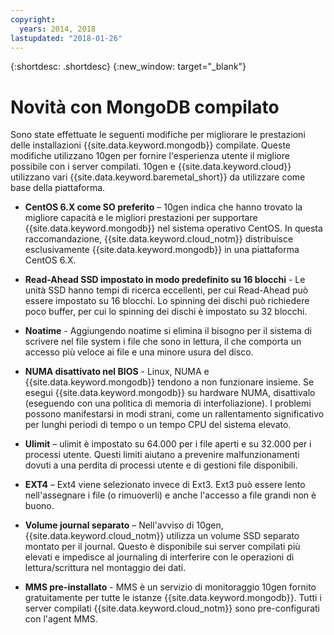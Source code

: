 ```yaml
---
copyright:
  years: 2014, 2018
lastupdated: "2018-01-26"
---
```


{:shortdesc: .shortdesc}
{:new_window: target="_blank"}

# Novità con MongoDB compilato <!--installations-->

Sono state effettuate le seguenti modifiche per migliorare le prestazioni delle installazioni {{site.data.keyword.mongodb}} compilate. Queste modifiche utilizzano 10gen per fornire l'esperienza utente il migliore possibile con i server compilati. 10gen e {{site.data.keyword.cloud}} utilizzano vari {{site.data.keyword.baremetal_short}} da utilizzare come base della piattaforma. <!--{{site.data.keyword.baremetal_short}} provide a consistent high performance set of available resources that cannot be matched in shared resource, multi-tenant platforms.-->  

* **CentOS 6.X come SO preferito** – 10gen indica che hanno trovato la migliore capacità e le migliori prestazioni per supportare {{site.data.keyword.mongodb}} nel sistema operativo CentOS. In questa raccomandazione, {{site.data.keyword.cloud_notm}} distribuisce esclusivamente {{site.data.keyword.mongodb}} in una piattaforma CentOS 6.X.

* **Read-Ahead SSD impostato in modo predefinito su 16 blocchi** - Le unità SSD hanno tempi di ricerca eccellenti, per cui Read-Ahead può essere impostato su 16 blocchi. Lo spinning dei dischi può richiedere poco buffer, per cui lo spinning dei dischi è impostato su 32 blocchi.

* **Noatime** - Aggiungendo noatime si elimina il bisogno per il sistema di scrivere nel file system i file che sono in lettura, il che comporta un accesso più veloce ai file e una minore usura del disco.

* **NUMA disattivato nel BIOS** - Linux, NUMA e {{site.data.keyword.mongodb}} tendono a non funzionare insieme. Se esegui {{site.data.keyword.mongodb}} su hardware NUMA, disattivalo (eseguendo con una politica di memoria di interfoliazione). I problemi possono manifestarsi in modi strani, come un rallentamento significativo per lunghi periodi di tempo o un tempo CPU del sistema elevato.

* **Ulimit** – ulimit è impostato su 64.000 per i file aperti e su 32.000 per i processi utente. Questi limiti aiutano a prevenire malfunzionamenti dovuti a una perdita di processi utente e di gestioni file disponibili.

* **EXT4** – Ext4 viene selezionato invece di Ext3. Ext3 può essere lento nell'assegnare i file (o rimuoverli) e anche l'accesso a file grandi non è buono.

* **Volume journal separato** – Nell'avviso di 10gen, {{site.data.keyword.cloud_notm}} utilizza un volume SSD separato montato per il journal. Questo è disponibile sui server compilati più elevati e impedisce al journaling di interferire con le operazioni di lettura/scrittura nel montaggio dei dati.

* **MMS pre-installato** -  MMS è un servizio di monitoraggio 10gen fornito gratuitamente per tutte le istanze {{site.data.keyword.mongodb}}. Tutti i server compilati {{site.data.keyword.cloud_notm}} sono pre-configurati con l'agent MMS.
